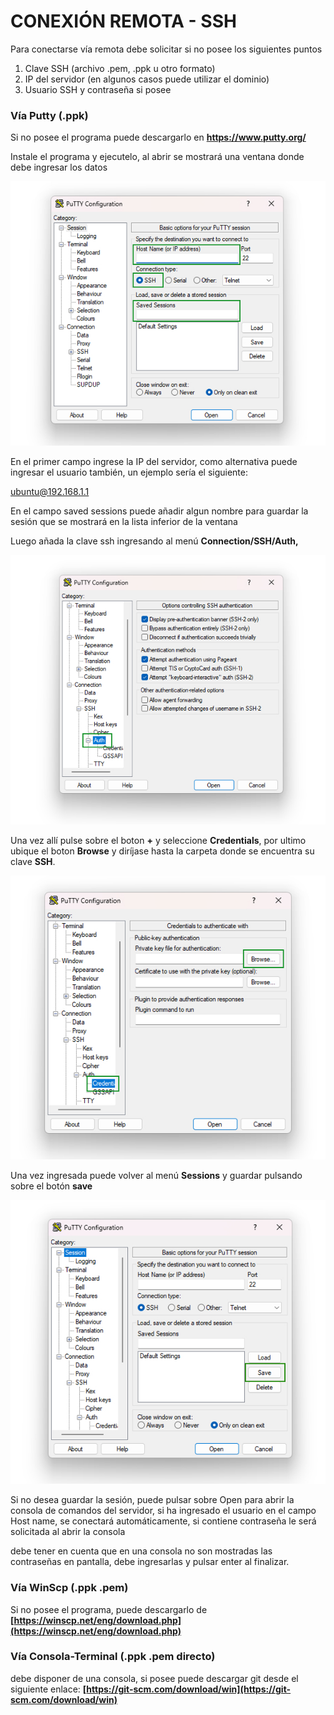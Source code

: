 # CONEXIÓN REMOTA - SSH

Para conectarse vía remota debe solicitar si no posee los siguientes puntos

 1. Clave SSH (archivo .pem, .ppk u otro formato)
 2. IP del servidor (en algunos casos puede utilizar el dominio)
 3. Usuario SSH y contraseña si posee

### Vía Putty (.ppk)

Si no posee el programa puede descargarlo en **https://www.putty.org/** 

Instale el programa y ejecutelo, al abrir se mostrará una ventana donde debe ingresar los datos

![alt text](img/putty_config.jpg)

En el primer campo ingrese la IP del servidor, como alternativa puede ingresar el usuario también, un ejemplo sería el siguiente:

ubuntu@192.168.1.1

En el campo saved sessions puede añadir algun nombre para guardar la sesión que se mostrará en la lista inferior de la ventana

Luego añada la clave ssh ingresando al menú **Connection/SSH/Auth,** 

![alt text](img/conexion_auth.jpg)

Una vez allí pulse sobre el boton **+** y seleccione **Credentials**, por ultimo ubique el boton  **Browse** y diríjase hasta la carpeta donde se encuentra su clave **SSH**.

![alt text](img/clave_ssh.jpg)

Una vez ingresada puede volver al menú **Sessions** y guardar pulsando sobre el botón **save**

![alt text](img/save_ssh.jpg)


Si no desea guardar la sesión, puede pulsar sobre Open para abrir la consola de comandos del servidor, si ha ingresado el usuario en el campo Host name, se conectará automáticamente, si contiene contraseña le será solicitada al abrir la consola

debe tener en cuenta que en una consola no son mostradas las contraseñas en pantalla, debe ingresarlas y pulsar enter al finalizar.

### Vía WinScp (.ppk .pem)

Si no posee el programa, puede descargarlo de **[https://winscp.net/eng/download.php](https://winscp.net/eng/download.php)**


### Vía Consola-Terminal (.ppk .pem directo)

debe disponer de una consola, si posee puede descargar git desde el siguiente enlace: **[https://git-scm.com/download/win](https://git-scm.com/download/win)**



